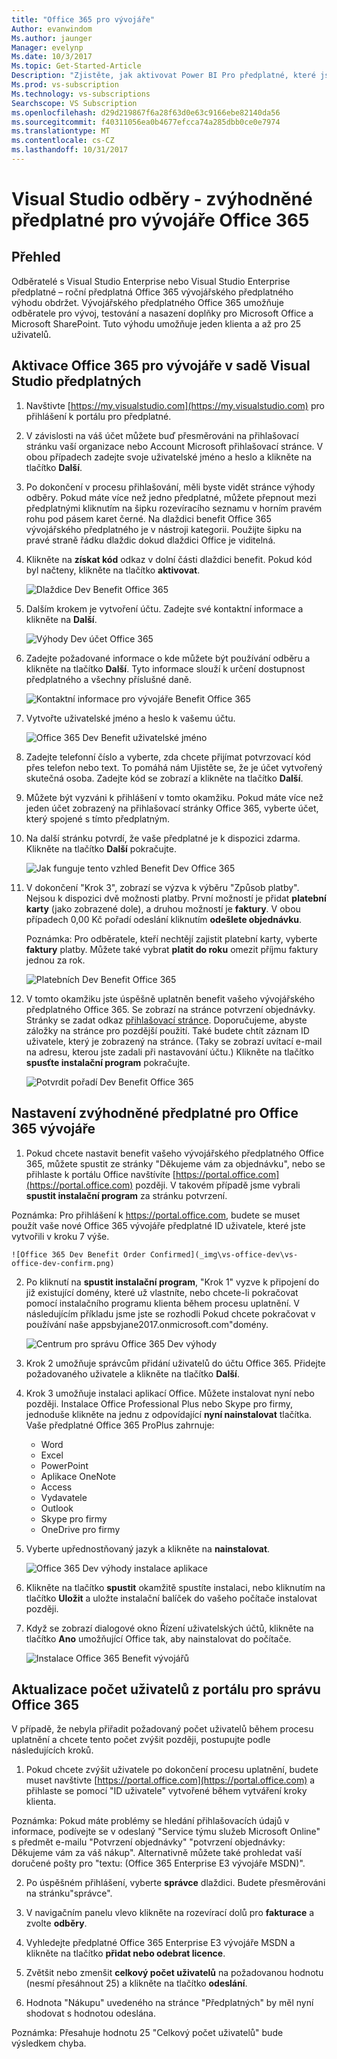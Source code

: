 ```yaml
---
title: "Office 365 pro vývojáře"
Author: evanwindom
Ms.author: jaunger
Manager: evelynp
Ms.date: 10/3/2017
Ms.topic: Get-Started-Article
Description: "Zjistěte, jak aktivovat Power BI Pro předplatné, které jsou součástí vašeho předplatného sady Visual Studio."
Ms.prod: vs-subscription
Ms.technology: vs-subscriptions
Searchscope: VS Subscription
ms.openlocfilehash: d29d219867f6a28f63d0e63c9166ebe82140da56
ms.sourcegitcommit: f40311056ea0b4677efcca74a285dbb0ce0e7974
ms.translationtype: MT
ms.contentlocale: cs-CZ
ms.lasthandoff: 10/31/2017
---
```

# <a name="visual-studio-subscriptions---the-office-365-developer-subscription-benefit"></a>Visual Studio odběry - zvýhodněné předplatné pro vývojáře Office 365

## <a name="overview"></a>Přehled

Odběratelé s Visual Studio Enterprise nebo Visual Studio Enterprise předplatné – roční předplatná Office 365 vývojářského předplatného výhodu obdržet.  Vývojářského předplatného Office 365 umožňuje odběratele pro vývoj, testování a nasazení doplňky pro Microsoft Office a Microsoft SharePoint.  Tuto výhodu umožňuje jeden klienta a až pro 25 uživatelů.

## <a name="activating-the-office-365-developer-benefit-in-visual-studio-subscriptions"></a>Aktivace Office 365 pro vývojáře v sadě Visual Studio předplatných

1. Navštivte [https://my.visualstudio.com](https://my.visualstudio.com) pro přihlášení k portálu pro předplatné.
2. V závislosti na váš účet můžete buď přesměrováni na přihlašovací stránku vaší organizace nebo Account Microsoft přihlašovací stránce.  V obou případech zadejte svoje uživatelské jméno a heslo a klikněte na tlačítko **Další**.
3. Po dokončení v procesu přihlašování, měli byste vidět stránce výhody odběry.  Pokud máte více než jedno předplatné, můžete přepnout mezi předplatnými kliknutím na šipku rozevíracího seznamu v horním pravém rohu pod pásem karet černé.  Na dlaždici benefit Office 365 vývojářského předplatného je v nástroji kategorii.  Použijte šipku na pravé straně řádku dlaždic dokud dlaždici Office je viditelná. 
4. Klikněte na **získat kód** odkaz v dolní části dlaždici benefit.   Pokud kód byl načteny, klikněte na tlačítko **aktivovat**. 

    ![Dlaždice Dev Benefit Office 365](_img\vs-office-dev\vs-office-dev-tile.png)

5.  Dalším krokem je vytvoření účtu.  Zadejte své kontaktní informace a klikněte na **Další**. 

    ![Výhody Dev účet Office 365](_img\vs-office-dev\vs-office-dev-account-cropped.png)


6.  Zadejte požadované informace o kde můžete být používání odběru a klikněte na tlačítko **Další**.  Tyto informace slouží k určení dostupnost předplatného a všechny příslušné daně.  

    ![Kontaktní informace pro vývojáře Benefit Office 365](_img\vs-office-dev\vs-office-dev-contact-cropped.png)


7.  Vytvořte uživatelské jméno a heslo k vašemu účtu.  

    ![Office 365 Dev Benefit uživatelské jméno](_img\vs-office-dev\vs-office-dev-username-cropped.png)

8.  Zadejte telefonní číslo a vyberte, zda chcete přijímat potvrzovací kód přes telefon nebo text.  To pomáhá nám Ujistěte se, že je účet vytvořený skutečná osoba. Zadejte kód se zobrazí a klikněte na tlačítko **Další**.

9.  Můžete být vyzváni k přihlášení v tomto okamžiku.  Pokud máte více než jeden účet zobrazený na přihlašovací stránky Office 365, vyberte účet, který spojené s tímto předplatným.

10. Na další stránku potvrdí, že vaše předplatné je k dispozici zdarma.  Klikněte na tlačítko **Další** pokračujte.  

    ![Jak funguje tento vzhled Benefit Dev Office 365](_img\vs-office-dev\vs-office-dev-price.png)


11. V dokončení "Krok 3", zobrazí se výzva k výběru "Způsob platby".  Nejsou k dispozici dvě možnosti platby.  První možností je přidat **platební karty** (jako zobrazené dole), a druhou možností je **faktury**.  V obou případech 0,00 Kč pořadí odeslání kliknutím **odešlete objednávku**.

    Poznámka: Pro odběratele, kteří nechtějí zajistit platební karty, vyberte **faktury** platby.  Můžete také vybrat **platit do roku** omezit příjmu faktury jednou za rok.
 

    ![Platebních Dev Benefit Office 365](_img\vs-office-dev\vs-office-dev-credit-blur-cropped.png)

12. V tomto okamžiku jste úspěšně uplatněn benefit vašeho vývojářského předplatného Office 365.  Se zobrazí na stránce potvrzení objednávky.  Stránky se zadat odkaz [přihlašovací stránce](https://portal.office.com "přihlašovací stránky Office 365").  Doporučujeme, abyste záložky na stránce pro pozdější použití.  Také budete chtít záznam ID uživatele, který je zobrazený na stránce.  (Taky se zobrazí uvítací e-mail na adresu, kterou jste zadali při nastavování účtu.)  Klikněte na tlačítko **spusťte instalační program** pokračujte.  

    ![Potvrdit pořadí Dev Benefit Office 365](_img\vs-office-dev\vs-office-dev-confirm.png)

## <a name="setting-up-the-office-365-developer-subscription-benefit"></a>Nastavení zvýhodněné předplatné pro Office 365 vývojáře

1. Pokud chcete nastavit benefit vašeho vývojářského předplatného Office 365, můžete spustit ze stránky "Děkujeme vám za objednávku", nebo se přihlaste k portálu Office navštívíte [https://portal.office.com](https://portal.office.com) později.  V takovém případě jsme vybrali **spustit instalační program** za stránku potvrzení.

Poznámka: Pro přihlášení k https://portal.office.com, budete se muset použít vaše nové Office 365 vývojáře předplatné ID uživatele, které jste vytvořili v kroku 7 výše.

    ![Office 365 Dev Benefit Order Confirmed](_img\vs-office-dev\vs-office-dev-confirm.png)

2. Po kliknutí na **spustit instalační program**, "Krok 1" vyzve k připojení do již existující domény, které už vlastníte, nebo chcete-li pokračovat pomocí instalačního programu klienta během procesu uplatnění.  V následujícím příkladu jsme jste se rozhodli Pokud chcete pokračovat v používání naše appsbyjane2017.onmicrosoft.com"domény.

    ![Centrum pro správu Office 365 Dev výhody](_img\vs-office-dev\vs-office-dev-admin-cropped.png)

12. Krok 2 umožňuje správcům přidání uživatelů do účtu Office 365.  Přidejte požadovaného uživatele a klikněte na tlačítko **Další**.  

13. Krok 3 umožňuje instalaci aplikací Office.  Můžete instalovat nyní nebo později.  Instalace Office Professional Plus nebo Skype pro firmy, jednoduše klikněte na jednu z odpovídající **nyní nainstalovat** tlačítka.  Vaše předplatné Office 365 ProPlus zahrnuje:
    - Word
    - Excel
    - PowerPoint
    - Aplikace OneNote
    - Access
    - Vydavatele
    - Outlook
    - Skype pro firmy
    - OneDrive pro firmy

14. Vyberte upřednostňovaný jazyk a klikněte na **nainstalovat**. 

    ![Office 365 Dev výhody instalace aplikace](_img\vs-office-dev\vs-office-dev-install-cropped.png)

15. Klikněte na tlačítko **spustit** okamžitě spustíte instalaci, nebo kliknutím na tlačítko **Uložit** a uložte instalační balíček do vašeho počítače instalovat později.

16. Když se zobrazí dialogové okno Řízení uživatelských účtů, klikněte na tlačítko **Ano** umožňující Office tak, aby nainstalovat do počítače.  

    ![Instalace Office 365 Benefit vývojářů](_img\vs-office-dev\vs-office-dev-app-install-cropped.png)


## <a name="updating-the-number-of-users-from-the-office-365-admin-portal"></a>Aktualizace počet uživatelů z portálu pro správu Office 365

V případě, že nebyla přiřadit požadovaný počet uživatelů během procesu uplatnění a chcete tento počet zvýšit později, postupujte podle následujících kroků. 

1. Pokud chcete zvýšit uživatele po dokončení procesu uplatnění, budete muset navštivte [https://portal.office.com](https://portal.office.com) a přihlaste se pomocí "ID uživatele" vytvořené během vytváření kroky klienta.

Poznámka: Pokud máte problémy se hledání přihlašovacích údajů v informace, podívejte se v odeslaný "Service týmu služeb Microsoft Online" s předmět e-mailu "Potvrzení objednávky" "potvrzení objednávky: Děkujeme vám za váš nákup".  Alternativně můžete také prohledat vaší doručené pošty pro "textu: (Office 365 Enterprise E3 vývojáře MSDN)".

2. Po úspěšném přihlášení, vyberte **správce** dlaždici. Budete přesměrováni na stránku"správce".

3. V navigačním panelu vlevo klikněte na rozevírací dolů pro **fakturace** a zvolte **odběry**.

4. Vyhledejte předplatné Office 365 Enterprise E3 vývojáře MSDN a klikněte na tlačítko **přidat nebo odebrat licence**.

5. Zvětšit nebo zmenšit **celkový počet uživatelů** na požadovanou hodnotu (nesmí přesáhnout 25) a klikněte na tlačítko **odeslání**.

6. Hodnota "Nákupu" uvedeného na stránce "Předplatných" by měl nyní shodovat s hodnotou odeslána.

Poznámka: Přesahuje hodnotu 25 "Celkový počet uživatelů" bude výsledkem chyba.


